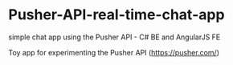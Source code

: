 # Pusher-API-real-time-chat-app
simple chat app using the Pusher API - C# BE and AngularJS FE

Toy app for experimenting the Pusher API (https://pusher.com/)
